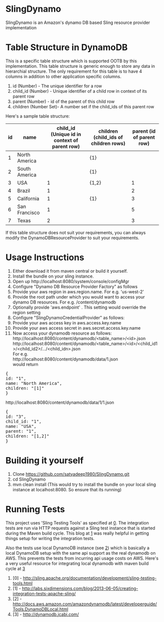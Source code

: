 SlingDynamo
===========

SlingDynamo is an Amazon's dynamo DB based Sling resource provider implementation

Table Structure in DynamoDB
===========================
This is a specific table structure which is supported OOTB by this implementation. This table structure is generic enough to store any data in hierarchial structure. The only requirement for this table is to have 4 columns in addition to other application specific columns. <br/>

1. id (Number) - The unique identifier for a row
2. child_id (Number) - Unique identifier of a child row in context of its parent row
3. parent (Number) - id of the parent of this child row
4. children (Number Set)- A number set if the child_ids of this parent row

Here's a sample table structure:

| id | name          | child_id (Unique id in context of parent row) | children (child_ids of children rows) | parent (id of parent row) |
|----|---------------|-----------------------------------------------|---------------------------------------|---------------------------|
| 1  | North America |                                               | {1}                                   |                           |
| 2  | South America |                                               | {1}                                   |                           |
| 3  | USA           | 1                                             | {1,2}                                 | 1                         |
| 4  | Brazil        | 1                                             |                                       | 2                         |
| 5  | California    | 1                                             | {1}                                   | 3                         |
| 6  | San Francisco | 1                                             |                                       | 5                         |
| 7  | Texas         | 2                                             |                                       | 3                         |

If this table structure does not suit your requirements, you can always modify the DynamoDBResourceProvider to suit your requirements.

Usage Instructions
==================
1. Either download it from maven central or build it yourself.
2. Install the bundle on your sling instance.
3. Open up http://localhost:8080/system/console/configMgr
4. Configure "Dynamo DB Resource Provider Factory" as follows
  1. Provide your aws region in aws.region.name. For e.g. 'us-west-2'
  2. Provide the root path under which you would want to  access your dynamo DB resources. For e.g. /content/dynamodb
  3. Optionally provide 'aws.endpoint' . This setting would override the region setting
5. Configure "SlingDynamoCredentialProvider" as follows:
  1. Provide your aws access key in aws.access.key.name
  2. Provide your aws access secret in aws.secret.access.key.name
6. Now access your dynamodb resource as follows:<br/>
http://localhost:8080/content/dynamodb/&lt;table_name&gt;/&lt;id&gt;.json<br/>
http://localhost:8080/content/dynamodb/&lt;table_name&gt;/&lt;id&gt;/&lt;child_id1&gt;/&lt;child_id2&gt;/.../&lt;child_idn&gt;.json<br/>
For e.g.<br/>
http://localhost:8080/content/dynamodb/data/1.json<br/>
would return<br/>
<pre>
{
id: "1",
name: "North America",
children: "[1]"
}
</pre>
http://localhost:8080/content/dynamodb/data/1/1.json<br/>
<pre>
{
id: "3",
child_id: "1",
name: "USA",
parent: "1",
children: "[1,2]"
}
</pre>

Building it yourself
====================
1. Clone https://github.com/satyadeep1980/SlingDynamo.git
2. cd SlingDynamo
3. mvn clean install (This would try to install the bundle on your local sling instance at localhost:8080. So ensure that its running)

Running Tests
=============
This project uses 'Sling Testing Tools' as specified at [0](http://sling.apache.org/documentation/development/sling-testing-tools.html). The integration tests are run via HTTP requests against a Sling test instance that is started during the Maven build cycle. This blog at [1](http://labs.sixdimensions.com/blog/2013-06-05/creating-integration-tests-apache-sling/) was really helpful in getting things setup for writing the integration tests.

Also the tests use local DynamoDB instance (see [2](http://labs.sixdimensions.com/blog/2013-06-05/creating-integration-tests-apache-sling/)) which is basically a local DynamoDB setup with the same api support as the real dynamodb on AWS. This prevents the tests from incurring api usage costs on AWS. Here's a very useful resource for integrating local dynamodb with maven build cycle at [3](http://dynamodb.jcabi.com/)

1. [0] - http://sling.apache.org/documentation/development/sling-testing-tools.html
2. [1] - http://labs.sixdimensions.com/blog/2013-06-05/creating-integration-tests-apache-sling/
3. [2] - http://docs.aws.amazon.com/amazondynamodb/latest/developerguide/Tools.DynamoDBLocal.html
4. [3] - http://dynamodb.jcabi.com/
